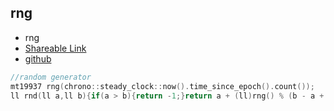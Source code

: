 
## rng

- rng
- [Shareable Link](https://thesobersobber.github.io/CP-Snippets/rng)
- [github](https://github.com/theSoberSobber/CP-Snippets/blob/main/snippets.json#L1028)

```cpp
//random generator
mt19937 rng(chrono::steady_clock::now().time_since_epoch().count());
ll rnd(ll a,ll b){if(a > b){return -1;}return a + (ll)rng() % (b - a + 1);}
```
